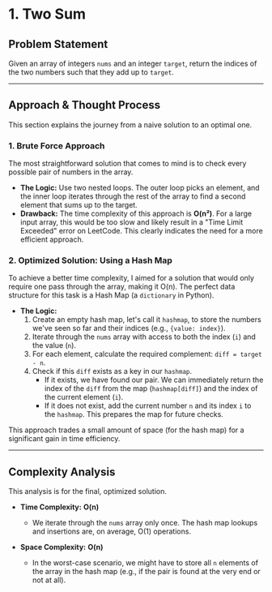 # 1. Two Sum

## Problem Statement


Given an array of integers `nums` and an integer `target`, return the indices of the two numbers such that they add up to `target`.

---

## Approach & Thought Process

This section explains the journey from a naive solution to an optimal one.

### 1. Brute Force Approach

The most straightforward solution that comes to mind is to check every possible pair of numbers in the array.

- **The Logic:** Use two nested loops. The outer loop picks an element, and the inner loop iterates through the rest of the array to find a second element that sums up to the target.
- **Drawback:** The time complexity of this approach is **O(n²)**. For a large input array, this would be too slow and likely result in a "Time Limit Exceeded" error on LeetCode. This clearly indicates the need for a more efficient approach.

### 2. Optimized Solution: Using a Hash Map

To achieve a better time complexity, I aimed for a solution that would only require one pass through the array, making it O(n). The perfect data structure for this task is a Hash Map (a `dictionary` in Python).

- **The Logic:**
  1. Create an empty hash map, let's call it `hashmap`, to store the numbers we've seen so far and their indices (e.g., `{value: index}`).
  2. Iterate through the `nums` array with access to both the index (`i`) and the value (`n`).
  3. For each element, calculate the required complement: `diff = target - n`.
  4. Check if this `diff` exists as a key in our `hashmap`.
     - If it exists, we have found our pair. We can immediately return the index of the `diff` from the map (`hashmap[diff]`) and the index of the current element (`i`).
     - If it does not exist, add the current number `n` and its index `i` to the `hashmap`. This prepares the map for future checks.

This approach trades a small amount of space (for the hash map) for a significant gain in time efficiency.

---

## Complexity Analysis

This analysis is for the final, optimized solution.

- **Time Complexity:** **O(n)**
  - We iterate through the `nums` array only once. The hash map lookups and insertions are, on average, O(1) operations.

- **Space Complexity:** **O(n)**
  - In the worst-case scenario, we might have to store all `n` elements of the array in the hash map (e.g., if the pair is found at the very end or not at all).
